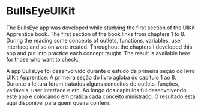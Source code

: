 # BullsEyeUIKit

The BullsEye app was developed while studying the first section of the UIKit Apprentice book.
The first section of the book links from chapters 1 to 8. During the reading some concepts of outlets, functions, variables, user interface and so on were treated. Throughout the chapters I developed this app and put into practice each concept taught. The result is available here for those who want to check.

A app BullsEye foi desenvolvido durante o estudo da primeira seção do livro UIKit Apprentice.
A primeira seção do livro agloba do capítulo 1 ao 8. Durante a leitura foram tratados alguns conceitos de outlets, funções, variáveis, user interface e etc. Ao longo dos capítulos fui desenvolvendo este app e colocando em prática cada conceito ministrado. O resultado está aqui disponivel para quem queira conferir.
